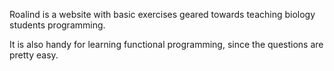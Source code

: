Roalind is a website with basic exercises geared towards teaching biology students programming.

It is also handy for learning functional programming, since the questions are pretty easy.